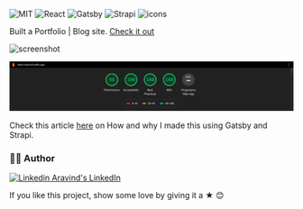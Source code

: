 ![MIT](https://img.shields.io/badge/License-MIT-628AFF?style=flat&logo=license)
![React](https://img.shields.io/badge/using-React-5BADFF?style=flat&logo=react)
![Gatsby](https://img.shields.io/badge/using-Gatsby-ee6c8f?style=flat&logo=gatsby)
![Strapi](https://img.shields.io/badge/using-Strapi-5BFFCB?style=flat&logo=strapi)
![icons](https://img.shields.io/badge/icons-fontawesome-EE85EE?style=flat&logo=font-awesome)

Built a Portfolio | Blog site. [Check it out](http://aravind.netlify.com/)

![screenshot](https://aravind.netlify.app/twitter-img.png)

![lighthouse_score](https://github.com/aravind-alpha/devFolio/blob/master/Portfolio%20Score.png)

Check this article [here](https://aravind.netlify.app/blogs/how-i-made-my-portfolio-blog-site) on How and why I made this using Gatsby and Strapi.

### 👨‍🍳 Author

[![Linkedin](https://i.stack.imgur.com/gVE0j.png) Aravind's LinkedIn](https://www.linkedin.com/in/aravind-alpha)

If you like this project, show some love by giving it a ★ 😊
